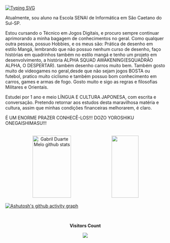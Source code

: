 <a href="https://git.io/typing-svg"><img src="https://readme-typing-svg.demolab.com?font=Protest+Revolution&weight=300&size=25&pause=1000&color=FF0240C8&random=false&width=435&lines=Konnichiwa%2C+pessoal!!!+;Me+chamo+Bruno%2C++mas...+;sou+conhecido+tamb%C3%A9m+por+Shamani.;Seja+muito+bem+vindo+ao+meu+perfil!!!;Gratid%C3%A3o+pelo+apoio.+Arigat%C3%B4!!!" alt="Typing SVG" /></a>
<div>
<p>Atualmente, sou aluno na Escola SENAI de Informática em São Caetano do Sul-SP. </p> 

<p>Estou cursando o Técnico em Jogos Digitais, e procuro sempre continuar aprimorando a minha bagagem de conhecimentos no geral.
Como qualquer outra pessoa, possuo Hobbies, e os meus são: Prática de desenho em estilo Mangá, lembrando que não possuo nenhum curso de desenho,
faço histórias em quadrinhos também no estilo mangá e tenho um projeto em desenvolvimento, a história ALPHA SQUAD AWAKENING(ESQUADRÃO ALPHA, O DESPERTAR).
  também desenho carros muito bem. Também gosto muito de videogames no geral,desde que não sejam jogos BOSTA ou futebol, pratico muito ciclismo e também possuo bom conhecimento em carros, games e armas de fogo. Gosto muito e sigo as regras e filosofias Militares e Orientais.</p>

  <p>Estudei por 1 ano e meio LÍNGUA E CULTURA JAPONESA, com escrita e conversação. Pretendo retornar aos estudos desta maravilhosa matéria e cultura, assim que minhas condições financeiras melhorarem, é claro.</p>

<div>
<p>É UM ENORME PRAZER CONHECÊ-LOS!!! DOZO YOROSHIKU ONEGAISHIMASU!!!</p>
</div>
<br>

<div align="center">  
  <img width="49%" height="195px" src="https://github-readme-stats.vercel.app/api?username=Shamani-AlphaLeader&show_icons=true&count_private=true&hide_border=true&title_color=5A1DA9&icon_color=5A1DA9&text_color=c9d1d9&bg_color=0d1117" alt="Gabril Duarte Melo github stats" /> 
  <img width="41%" height="195px" src="https://github-readme-stats.vercel.app/api/top-langs/?username=GabrielDuarte&layout=compact&hide_border=true&title_color=5A1DA9&text_color=5A1DA9&bg_color=0d1117" />
</div>

[![Ashutosh's github activity graph](https://github-readme-activity-graph.vercel.app/graph?username=Shamani-AlphaLeader&bg_color=000000&color=5A1DA9&line=5A1DA9&point=5A1DA9&area=true&hide_border=true)](https://github.com/ashutosh00710/github-readme-activity-graph)

<div align="center">
<br><p align="centre"><b>Visitors Count</b></p>  
<p align="center"><img align="center" src="https://profile-counter.glitch.me/{Shamani-AlphaLeader}/count.svg" /></p> 
<br></div>

